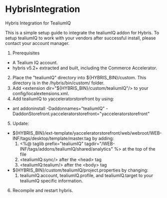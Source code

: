 HybrisIntegration
=================

Hybris Integration for TealiumIQ

This is a simple setup guide to integrate the tealiumIQ addon for Hybris. To setup tealiumIQ to work with your vendors after successful install, please contact your account manager.

1. Prerequisites
 - A Tealium IQ account.
 - hybris v5.2+ extracted and built, including the Commerce Accelerator.
2. Place the "tealiumIQ" directory into ${HYBRIS_BIN}/custom. This directory is in the /hybris/bin/custom/ folder.
3. Add \<extension dir="${HYBRIS_BIN}/custom/tealiumIQ"/\> to your config/localextensions.xml.
4. Add tealiumIQ to yacceleratorstorefront by using: 
 - ant addoninstall -Daddonnames="tealiumIQ" -DaddonStorefront.yacceleratorstorefront="yacceleratorstorefront"
5. Update: 
 - ${HYBRIS_BIN}/ext-template/yacceleratorstorefront/web/webroot/WEB-INF/tags/desktop/template/master.tag by adding:
   1. \<%@ taglib prefix="tealiumIQ" tagdir="/WEB-INF/tags/addons/tealiumIQ/shared/analytics" %\> at the top of the file
    2. \<tealiumIQ:sync/\> after the \<head\> tag
    3. \<tealiumIQ:tealium/\> after the \<body\> tag
 - ${HYBRIS_BIN}/custom/tealiumIQ/project.properties by changing:
   1. tealiumIQ.account, tealiumIQ.profile, and tealiumIQ.target to your tealiumIQ specific information.
6. Recompile and restart hybris.
